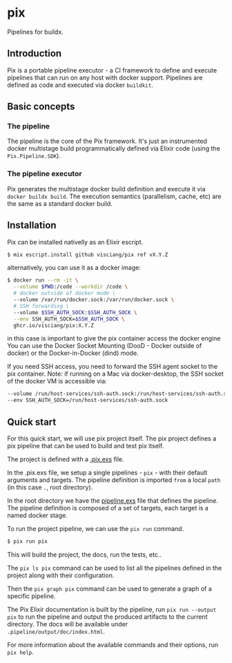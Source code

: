 # pix

Pipelines for buildx.

## Introduction

Pix is a portable pipeline executor - a CI framework to define and execute pipelines that can run on any host with docker support.
Pipelines are defined as code and executed via docker `buildkit`.

## Basic concepts

### The pipeline

The pipeline is the core of the Pix framework.
It's just an instrumented docker multistage build programmatically defined via Elixir code (using the `Pix.Pipeline.SDK`).

### The pipeline executor

Pix generates the multistage docker build definition and execute it via `docker buildx build`.
The execution semantics (parallelism, cache, etc) are the same as a standard docker build.

## Installation

Pix can be installed nativelly as an Elixir escript.

```bash
$ mix escript.install github visciang/pix ref vX.Y.Z
```

alternatively, you can use it as a docker image:

```bash
$ docker run --rm -it \
  --volume $PWD:/code --workdir /code \
  # docker outside of docker mode \
  --volume /var/run/docker.sock:/var/run/docker.sock \
  # SSH forwarding \
  --volume $SSH_AUTH_SOCK:$SSH_AUTH_SOCK \
  --env SSH_AUTH_SOCK=$SSH_AUTH_SOCK \
  ghcr.io/visciang/pix:X.Y.Z
```

in this case is important to give the pix container access the docker engine
You can use the Docker Socket Mounting (DooD - Docker outside of docker) or the Docker-in-Docker (dind) mode.

If you need SSH access, you need to forward the SSH agent socket to the pix container.
Note: if running on a Mac via docker-desktop, the SSH socket of the docker VM is accessible via:

```bash
--volume /run/host-services/ssh-auth.sock:/run/host-services/ssh-auth.sock \
--env SSH_AUTH_SOCK=/run/host-services/ssh-auth.sock
```

## Quick start

For this quick start, we will use pix project itself.
The pix project defines a pix pipeline that can be used to build and test pix itself.

The project is defined with a [.pix.exs](.pix.exs) file.

In the .pix.exs file, we setup a single pipelines - `pix` - with their default arguments and targets.
The pipeline definition is imported `from` a local `path` (in this case `.`, root directory).

In the root directory we have the [pipeline.exs](pipeline.exs) file that defines the pipeline.
The pipeline definition is composed of a set of targets, each target is a named docker stage.

To run the project pipeline, we can use the `pix run` command.

```bash
$ pix run pix
```

This will build the project, the docs, run the tests, etc..

The `pix ls pix` command can be used to list all the pipelines defined in the project along with their configuration.

Then the `pix graph pix` command can be used to generate a graph of a specific pipeline.

The Pix Elixir documentation is built by the pipeline, run `pix run --output pix` to run the pipeline and output the produced artifacts to the current directory. The docs will be available under `.pipeline/output/doc/index.html`.

For more information about the available commands and their options, run `pix help`.
